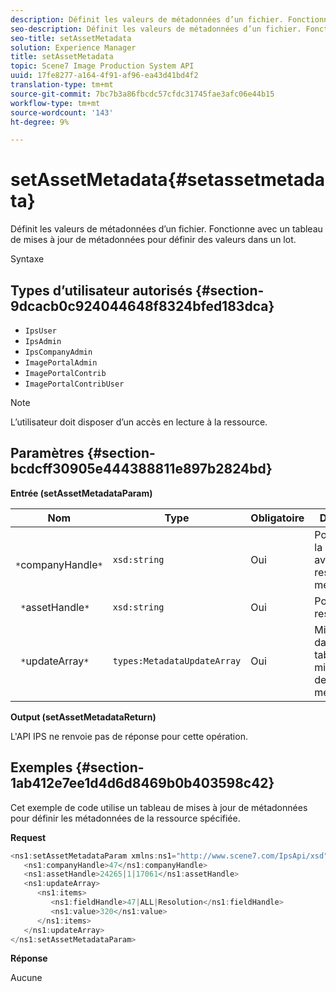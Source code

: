 ```yaml
---
description: Définit les valeurs de métadonnées d’un fichier. Fonctionne avec un tableau de mises à jour de métadonnées pour définir des valeurs dans un lot.
seo-description: Définit les valeurs de métadonnées d’un fichier. Fonctionne avec un tableau de mises à jour de métadonnées pour définir des valeurs dans un lot.
seo-title: setAssetMetadata
solution: Experience Manager
title: setAssetMetadata
topic: Scene7 Image Production System API
uuid: 17fe8277-a164-4f91-af96-ea43d41bd4f2
translation-type: tm+mt
source-git-commit: 7bc7b3a86fbcdc57cfdc31745fae3afc06e44b15
workflow-type: tm+mt
source-wordcount: '143'
ht-degree: 9%

---
```



# setAssetMetadata{#setassetmetadata}

Définit les valeurs de métadonnées d’un fichier. Fonctionne avec un tableau de mises à jour de métadonnées pour définir des valeurs dans un lot.

Syntaxe

## Types d’utilisateur autorisés {#section-9dcacb0c924044648f8324bfed183dca}

* `IpsUser`
* `IpsAdmin`
* `IpsCompanyAdmin`
* `ImagePortalAdmin`
* `ImagePortalContrib`
* `ImagePortalContribUser`

>[!NOTE]
>
>L’utilisateur doit disposer d’un accès en lecture à la ressource.

## Paramètres {#section-bcdcff30905e444388811e897b2824bd}

**Entrée (setAssetMetadataParam)**

| Nom | Type | Obligatoire | Description |
|---|---|---|---|
| ` *`companyHandle`*` | `xsd:string` | Oui | Poignée vers la société avec la ressource à mettre à jour. |
| ` *`assetHandle`*` | `xsd:string` | Oui | Poignée de la ressource. |
| ` *`updateArray`*` | `types:MetadataUpdateArray` | Oui | Mises à jour dans un tableau de mise à jour des métadonnées. |

**Output (setAssetMetadataReturn)**

L&#39;API IPS ne renvoie pas de réponse pour cette opération.

## Exemples {#section-1ab412e7ee1d4d6d8469b0b403598c42}

Cet exemple de code utilise un tableau de mises à jour de métadonnées pour définir les métadonnées de la ressource spécifiée.

**Request**

```java
<ns1:setAssetMetadataParam xmlns:ns1="http://www.scene7.com/IpsApi/xsd">
   <ns1:companyHandle>47</ns1:companyHandle>
   <ns1:assetHandle>24265|1|17061</ns1:assetHandle>
   <ns1:updateArray>
      <ns1:items>
         <ns1:fieldHandle>47|ALL|Resolution</ns1:fieldHandle>
         <ns1:value>320</ns1:value>
      </ns1:items>
   </ns1:updateArray>
</ns1:setAssetMetadataParam>
```

**Réponse**

Aucune
